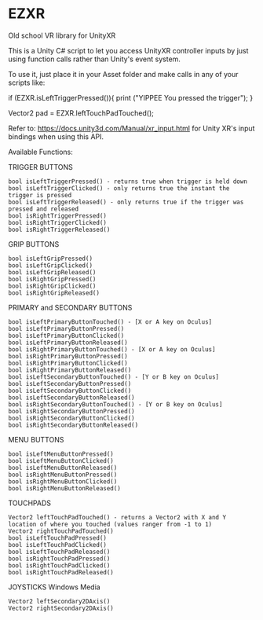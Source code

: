 # EZXR
Old school VR library for UnityXR

This is a Unity C# script to let you access UnityXR controller inputs by just using function calls rather than Unity's event system.

To use it, just place it in your Asset folder and make calls in any of your scripts like:


if (EZXR.isLeftTriggerPressed()){
    print ("YIPPEE You pressed the trigger");
}


Vector2 pad = EZXR.leftTouchPadTouched();

Refer to: https://docs.unity3d.com/Manual/xr_input.html for Unity XR's input bindings when using this API.

Available Functions:

TRIGGER BUTTONS

    bool isLeftTriggerPressed() - returns true when trigger is held down
    bool isLeftTriggerClicked() - only returns true the instant the trigger is pressed
    bool isLeftTriggerReleased() - only returns true if the trigger was pressed and released
    bool isRightTriggerPressed()
    bool isRightTriggerClicked()
    bool isRightTriggerReleased()
    
GRIP BUTTONS

    bool isLeftGripPressed()
    bool isLeftGripClicked()
    bool isLeftGripReleased()
    bool isRightGripPressed()
    bool isRightGripClicked()
    bool isRightGripReleased()
    
PRIMARY and SECONDARY BUTTONS

    bool isLeftPrimaryButtonTouched() - [X or A key on Oculus]
    bool isLeftPrimaryButtonPressed()
    bool isLeftPrimaryButtonClicked()
    bool isLeftPrimaryButtonReleased()
    bool isRightPrimaryButtonTouched() - [X or A key on Oculus]
    bool isRightPrimaryButtonPressed()
    bool isRightPrimaryButtonClicked()
    bool isRightPrimaryButtonReleased()
    bool isLeftSecondaryButtonTouched() - [Y or B key on Oculus]
    bool isLeftSecondaryButtonPressed()
    bool isLeftSecondaryButtonClicked()
    bool isLeftSecondaryButtonReleased()
    bool isRightSecondaryButtonTouched() - [Y or B key on Oculus]
    bool isRightSecondaryButtonPressed()
    bool isRightSecondaryButtonClicked()
    bool isRightSecondaryButtonReleased()
    
MENU BUTTONS

    bool isLeftMenuButtonPressed()
    bool isLeftMenuButtonClicked()
    bool isLeftMenuButtonReleased()
    bool isRightMenuButtonPressed()
    bool isRightMenuButtonClicked()
    bool isRightMenuButtonReleased()
    
TOUCHPADS

    Vector2 leftTouchPadTouched() - returns a Vector2 with X and Y location of where you touched (values ranger from -1 to 1)
    Vector2 rightTouchPadTouched()
    bool isLeftTouchPadPressed()
    bool isLeftTouchPadClicked()
    bool isLeftTouchPadReleased()
    bool isRightTouchPadPressed()
    bool isRightTouchPadClicked()
    bool isRightTouchPadReleased()
    
JOYSTICKS Windows Media

    Vector2 leftSecondary2DAxis()
    Vector2 rightSecondary2DAxis()
